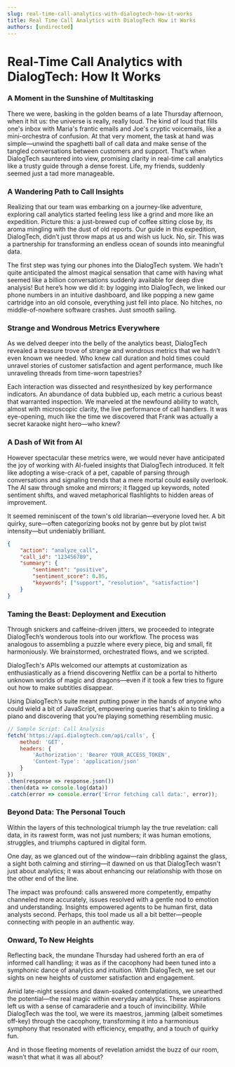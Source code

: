 ```yaml
---
slug: real-time-call-analytics-with-dialogtech-how-it-works
title: Real Time Call Analytics with DialogTech How it Works
authors: [undirected]
---
```



# Real-Time Call Analytics with DialogTech: How It Works

### A Moment in the Sunshine of Multitasking

There we were, basking in the golden beams of a late Thursday afternoon, when it hit us: the universe is really, really loud. The kind of loud that fills one's inbox with Maria's frantic emails and Joe's cryptic voicemails, like a mini-orchestra of confusion. At that very moment, the task at hand was simple—unwind the spaghetti ball of call data and make sense of the tangled conversations between customers and support. That’s when DialogTech sauntered into view, promising clarity in real-time call analytics like a trusty guide through a dense forest. Life, my friends, suddenly seemed just a tad more manageable.

### A Wandering Path to Call Insights

Realizing that our team was embarking on a journey-like adventure, exploring call analytics started feeling less like a grind and more like an expedition. Picture this: a just-brewed cup of coffee sitting close by, its aroma mingling with the dust of old reports. Our guide in this expedition, DialogTech, didn’t just throw maps at us and wish us luck. No, sir. This was a partnership for transforming an endless ocean of sounds into meaningful data.

The first step was tying our phones into the DialogTech system. We hadn't quite anticipated the almost magical sensation that came with having what seemed like a billion conversations suddenly available for deep dive analysis! But here’s how we did it: by logging into DialogTech, we linked our phone numbers in an intuitive dashboard, and like popping a new game cartridge into an old console, everything just fell into place. No hitches, no middle-of-nowhere software crashes. Just smooth sailing.

### Strange and Wondrous Metrics Everywhere

As we delved deeper into the belly of the analytics beast, DialogTech revealed a treasure trove of strange and wondrous metrics that we hadn’t even known we needed. Who knew call duration and hold times could unravel stories of customer satisfaction and agent performance, much like unraveling threads from time-worn tapestries?

Each interaction was dissected and resynthesized by key performance indicators. An abundance of data bubbled up, each metric a curious beast that warranted inspection. We marveled at the newfound ability to watch, almost with microscopic clarity, the live performance of call handlers. It was eye-opening, much like the time we discovered that Frank was actually a secret karaoke night hero—who knew?

### A Dash of Wit from AI

However spectacular these metrics were, we would never have anticipated the joy of working with AI-fueled insights that DialogTech introduced. It felt like adopting a wise-crack of a pet, capable of parsing through conversations and signaling trends that a mere mortal could easily overlook. The AI saw through smoke and mirrors; it flagged up keywords, noted sentiment shifts, and waved metaphorical flashlights to hidden areas of improvement.

It seemed reminiscent of the town's old librarian—everyone loved her. A bit quirky, sure—often categorizing books not by genre but by plot twist intensity—but undeniably brilliant.

```json
{
    "action": "analyze_call",
    "call_id": "123456789",
    "summary": {
        "sentiment": "positive",
        "sentiment_score": 0.85,
        "keywords": ["support", "resolution", "satisfaction"]
    }
}
```

### Taming the Beast: Deployment and Execution

Through snickers and caffeine-driven jitters, we proceeded to integrate DialogTech’s wonderous tools into our workflow. The process was analogous to assembling a puzzle where every piece, big and small, fit harmoniously. We brainstormed, orchestrated flows, and we scripted. 

DialogTech's APIs welcomed our attempts at customization as enthusiastically as a friend discovering Netflix can be a portal to hitherto unknown worlds of magic and dragons—even if it took a few tries to figure out how to make subtitles disappear. 

Using DialogTech’s suite meant putting power in the hands of anyone who could wield a bit of JavaScript, empowering queries that's akin to tinkling a piano and discovering that you’re playing something resembling music.

```javascript
// Sample Script: Call Analysis
fetch('https://api.dialogtech.com/api/calls', {
    method: 'GET',
    headers: {
        'Authorization': 'Bearer YOUR_ACCESS_TOKEN',
        'Content-Type': 'application/json'
    }
})
.then(response => response.json())
.then(data => console.log(data))
.catch(error => console.error('Error fetching call data:', error));
```

### Beyond Data: The Personal Touch

Within the layers of this technological triumph lay the true revelation: call data, in its rawest form, was not just numbers; it was human emotions, struggles, and triumphs captured in digital form. 

One day, as we glanced out of the window—rain dribbling against the glass, a sight both calming and stirring—it dawned on us that DialogTech wasn't just about analytics; it was about enhancing our relationship with those on the other end of the line. 

The impact was profound: calls answered more competently, empathy channeled more accurately, issues resolved with a gentle nod to emotion and understanding. Insights empowered agents to be human first, data analysts second. Perhaps, this tool made us all a bit better—people connecting with people in an authentic way.

### Onward, To New Heights

Reflecting back, the mundane Thursday had ushered forth an era of informed call handling; it was as if the cacophony had been tuned into a symphonic dance of analytics and intuition. With DialogTech, we set our sights on new heights of customer satisfaction and engagement.

Amid late-night sessions and dawn-soaked contemplations, we unearthed the potential—the real magic within everyday analytics. These aspirations left us with a sense of camaraderie and a touch of invincibility. While DialogTech was the tool, we were its maestros, jamming (albeit sometimes off-key) through the cacophony, transforming it into a harmonious symphony that resonated with efficiency, empathy, and a touch of quirky fun.

And in those fleeting moments of revelation amidst the buzz of our room, wasn’t that what it was all about?